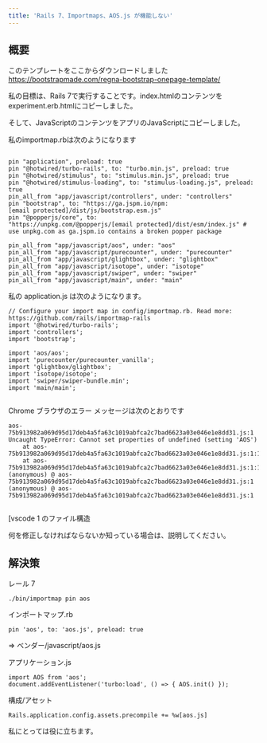```yaml
---
title: 'Rails 7、Importmaps、AOS.js が機能しない'
---
```


## 概要
このテンプレートをここからダウンロードしました https://bootstrapmade.com/regna-bootstrap-onepage-template/

私の目標は、Rails 7で実行することです。index.htmlのコンテンツをexperiment.erb.htmlにコピーしました。

そして、JavaScriptのコンテンツをアプリのJavaScriptにコピーしました。

私のimportmap.rbは次のようになります

```

pin "application", preload: true
pin "@hotwired/turbo-rails", to: "turbo.min.js", preload: true
pin "@hotwired/stimulus", to: "stimulus.min.js", preload: true
pin "@hotwired/stimulus-loading", to: "stimulus-loading.js", preload: true
pin_all_from "app/javascript/controllers", under: "controllers"
pin "bootstrap", to: "https://ga.jspm.io/npm:[email protected]/dist/js/bootstrap.esm.js"
pin "@popperjs/core", to: "https://unpkg.com/@popperjs/[email protected]/dist/esm/index.js" # use unpkg.com as ga.jspm.io contains a broken popper package

pin_all_from "app/javascript/aos", under: "aos"
pin_all_from "app/javascript/purecounter", under: "purecounter"
pin_all_from "app/javascript/glightbox", under: "glightbox"
pin_all_from "app/javascript/isotope", under: "isotope"
pin_all_from "app/javascript/swiper", under: "swiper"
pin_all_from "app/javascript/main", under: "main"

```
私の application.js は次のようになります。

```
// Configure your import map in config/importmap.rb. Read more: https://github.com/rails/importmap-rails
import '@hotwired/turbo-rails';
import 'controllers';
import 'bootstrap';

import 'aos/aos';
import 'purecounter/purecounter_vanilla';
import 'glightbox/glightbox';
import 'isotope/isotope';
import 'swiper/swiper-bundle.min';
import 'main/main';
 

```
Chrome ブラウザのエラー メッセージは次のとおりです

```
aos-75b913982a069d95d17deb4a5fa63c1019abfca2c7bad6623a03e046e1e8dd31.js:1 Uncaught TypeError: Cannot set properties of undefined (setting 'AOS')
    at aos-75b913982a069d95d17deb4a5fa63c1019abfca2c7bad6623a03e046e1e8dd31.js:1:182
    at aos-75b913982a069d95d17deb4a5fa63c1019abfca2c7bad6623a03e046e1e8dd31.js:1:187
(anonymous) @ aos-75b913982a069d95d17deb4a5fa63c1019abfca2c7bad6623a03e046e1e8dd31.js:1
(anonymous) @ aos-75b913982a069d95d17deb4a5fa63c1019abfca2c7bad6623a03e046e1e8dd31.js:1 


```
[vscode 1 のファイル構造

何を修正しなければならないか知っている場合は、説明してください。

## 解決策
レール 7

```
./bin/importmap pin aos

```
インポートマップ.rb

```
pin 'aos', to: 'aos.js', preload: true

```
=> ベンダー/javascript/aos.js

アプリケーション.js

```
import AOS from 'aos';
document.addEventListener('turbo:load', () => { AOS.init() });

```
構成/アセット

```
Rails.application.config.assets.precompile += %w[aos.js]

```
私にとっては役に立ちます。

